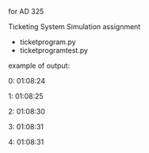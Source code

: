 for AD 325

Ticketing System Simulation assignment
- ticketprogram.py
- ticketprogramtest.py
  
example of output:

0: 01:08:24

1: 01:08:25

2: 01:08:30

3: 01:08:31

4: 01:08:31

